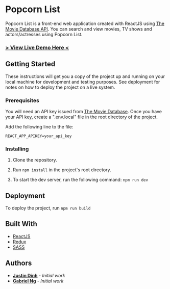 # Popcorn List

Popcorn List is a front-end web application created with ReactJS using [The Movie Database API](https://www.themoviedb.org/documentation/api). You can search and view movies, TV shows and actors/actresses using Popcorn List.

### [> View Live Demo Here <](http://popcornlist.herokuapp.com/)

## Getting Started

These instructions will get you a copy of the project up and running on your local machine for development and testing purposes. See deployment for notes on how to deploy the project on a live system.

### Prerequisites

You will need an API key issued from [The Movie Database](https://www.themoviedb.org/documentation/api). Once you have your API key, create a ".env.local" file in the root directory of the project.

Add the following line to the file:
```
REACT_APP_APIKEY=your_api_key
```

### Installing
1. Clone the repository.

1. Run `npm install` in the project's root directory.

1. To start the dev server, run the following command: `npm run dev`

## Deployment
To deploy the project, run `npm run build`

## Built With
* [ReactJS](https://reactjs.org/)
* [Redux](https://redux.js.org/)
* [SASS](https://sass-lang.com/)

## Authors
* **[Justin Dinh](https://github.com/justintd)** - *Initial work*
* **[Gabriel Ng](https://github.com/gabrieln715)** - *Initial work*
